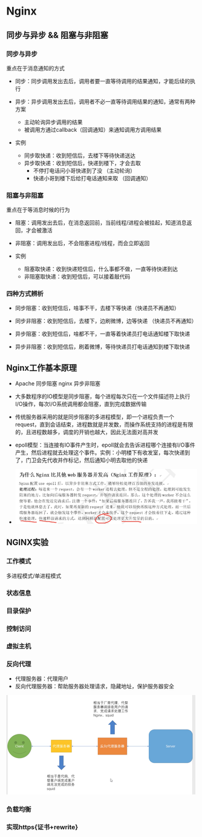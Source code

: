 # Nginx

## 同步与异步 && 阻塞与非阻塞

### 同步与异步

重点在于消息通知的方式
- 同步：同步调用发出去后，调用者要一直等待调用的结果通知，才能后续的执行

- 异步：异步调用发出去后，调用者不必一直等待调用结果的通知，通常有两种方案
  - 主动轮询异步调用的结果
  - 被调用方通过callback（回调通知）来通知调用方调用结果

- 实例
  - 同步取快递：收到短信后，去楼下等待快递送达
  - 异步取快递：收到短信后，快递到楼下，才会去取
    - 不停打电话问小哥快递到了没 （主动轮询）
    - 快递小哥到楼下后给打电话通知来取 （回调通知）

### 阻塞与非阻塞

重点在于等消息时候的行为

- 阻塞：调用发出去后，在消息返回前，当前线程/进程会被挂起，知道消息返回，才会被激活

- 非阻塞：调用发出后，不会阻塞进程/线程，而会立即返回
- 实例
  - 阻塞取快递：收到快递短信后，什么事都不做，一直等待快递到达
  - 非阻塞取快递：收到短信后，可以接着敲代码



### 四种方式辨析

- 同步阻塞：收到短信后，啥事不干，去楼下等快递（快递员不再通知）

- 同步非阻塞：收到短信后，去楼下，边刷微博，边等快递 （快递员不再通知）

- 异步阻塞：收到短信后，啥都不干，一直等着快递员打电话通知楼下取快递

- 异步非阻塞：收到短信后，刷着微博，等待快递员打电话通知到楼下取快递



## Nginx工作基本原理

- Apache 同步阻塞    nginx 异步非阻塞

- 大多数程序的IO模型是同步阻塞，每个进程每次只在一个文件描述符上执行I/O操作，每次I/O系统调用都会阻塞，直到完成数据传输
- 传统服务器采用的就是同步阻塞的多进程模型，即一个进程负责一个request，直到会话结束，进程数就是并发数，而操作系统支持的进程是有限的，且进程数越多，调度的开销也越大，因此无法面对高并发

- epoll模型：当连接有IO事件产生时，epoll就会去告诉进程哪个连接有I/O事件产生，然后进程就去处理这个事件。实例：小明楼下有收发室，每次快递到了，门卫会先代收并作标记，然后通知小明去取他的快递

- <img src="nginx.assets/image-20200226165906780.png" alt="image-20200226165906780"/>

## NGINX实验

### 工作模式

多进程模式/单进程模式

### 状态信息

### 目录保护

### 控制访问

### 虚拟主机

### 反向代理

- 代理服务器：代理用户
- 反向代理服务器：帮助服务器处理请求，隐藏地址，保护服务器安全

<img src="nginx.assets/image-20200226173201124.png" alt="image-20200226173201124" style="zoom:50%;" />

### 负载均衡

### 实现https{证书+rewrite}

